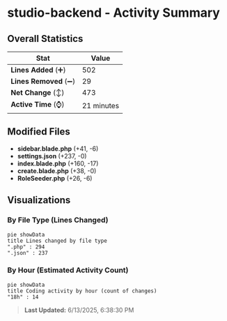 # studio-backend - Activity Summary 

## Overall Statistics

| Stat                   | Value                                                             |
| ---------------------- | ----------------------------------------------------------------- |
| **Lines Added** (➕)   | 502                                          |
| **Lines Removed** (➖) | 29                                        |
| **Net Change** (↕)    | 473                |
| **Active Time** (⌚)   | 21 minutes |


## Modified Files
- **sidebar.blade.php** (+41, -6)
- **settings.json** (+237, -0)
- **index.blade.php** (+160, -17)
- **create.blade.php** (+38, -0)
- **RoleSeeder.php** (+26, -6)

## Visualizations

### By File Type (Lines Changed)

```mermaid
pie showData
title Lines changed by file type
".php" : 294
".json" : 237
```

### By Hour (Estimated Activity Count)

```mermaid
pie showData
title Coding activity by hour (count of changes)
"18h" : 14
```


> **Last Updated:** 6/13/2025, 6:38:30 PM
